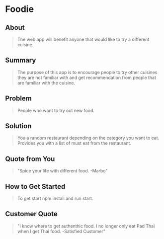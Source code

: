 # Foodie #



## About ##
  > The web app will benefit anyone that would like to try a different cuisine..

## Summary ##
  > The purpose of this app is to encourage people to try other cuisines they are not familiar with and get recommendation from people that are familiar with the cuisine.

## Problem ##
  > People who want to try out new food.

## Solution ##
  > You a random restaurant depending on the category you want to eat. Provides you with a list of must eat from the restaurant.

## Quote from You ##
  > "Spice your life with different food. -Marbo"

## How to Get Started ##
  > To get start npm install and run start.

## Customer Quote ##
  >"I know where to get authenthic food. I no longer only eat Pad Thai when I get Thai food. -Satisfied Customer"

